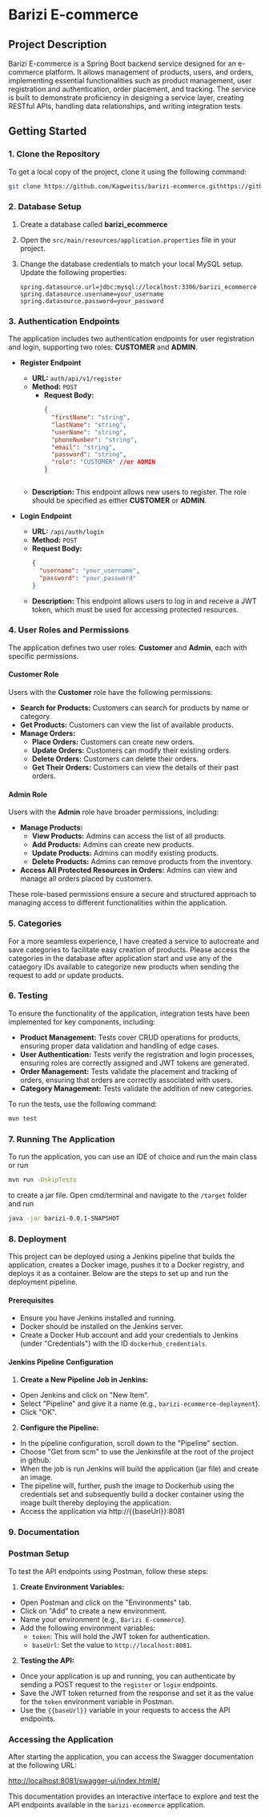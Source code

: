 # Barizi E-commerce

## Project Description

Barizi E-commerce is a Spring Boot backend service designed for an e-commerce platform. It allows management of products, users, and orders, implementing essential functionalities such as product management, user registration and authentication, order placement, and tracking. The service is built to demonstrate proficiency in designing a service layer, creating RESTful APIs, handling data relationships, and writing integration tests.

## Getting Started

### 1. Clone the Repository

To get a local copy of the project, clone it using the following command:

```bash
git clone https://github.com/Kagweitis/barizi-ecommerce.githttps://github.com/Kagweitis/barizi-ecommerce.git
```

### 2. Database Setup

1. Create a database called **barizi_ecommerce**
2. Open the `src/main/resources/application.properties` file in your project.
3. Change the database credentials to match your local MySQL setup. Update the following properties:

   ```properties
   spring.datasource.url=jdbc:mysql://localhost:3306/barizi_ecommerce
   spring.datasource.username=your_username
   spring.datasource.password=your_password
    ```

### 3. Authentication Endpoints

The application includes two authentication endpoints for user registration and login, supporting two roles: **CUSTOMER** and **ADMIN**.

- **Register Endpoint**
  - **URL:** `auth/api/v1/register`
  - **Method:** `POST`
    - **Request Body:**
      ```json
      {
        "firstName": "string",
        "lastName": "string",
        "userName": "string",
        "phoneNumber": "string",
        "email": "string",
        "password": "string",
        "role": "CUSTOMER" //or ADMIN
      }
    ```
  - **Description:** This endpoint allows new users to register. The role should be specified as either **CUSTOMER** or **ADMIN**.

- **Login Endpoint**
  - **URL:** `/api/auth/login`
  - **Method:** `POST`
  - **Request Body:**
    ```json
    {
      "username": "your_username",
      "password": "your_password"
    }
    ```
  - **Description:** This endpoint allows users to log in and receive a JWT token, which must be used for accessing protected resources.

### 4. User Roles and Permissions

The application defines two user roles: **Customer** and **Admin**, each with specific permissions.

  #### Customer Role
  Users with the **Customer** role have the following permissions:
  - **Search for Products:** Customers can search for products by name or category.
  - **Get Products:** Customers can view the list of available products.
  - **Manage Orders:**
    - **Place Orders:** Customers can create new orders.
    - **Update Orders:** Customers can modify their existing orders.
    - **Delete Orders:** Customers can delete their orders.
    - **Get Their Orders:** Customers can view the details of their past orders.
  
  #### Admin Role
  Users with the **Admin** role have broader permissions, including:
  - **Manage Products:**
    - **View Products:** Admins can access the list of all products.
    - **Add Products:** Admins can create new products.
    - **Update Products:** Admins can modify existing products.
    - **Delete Products:** Admins can remove products from the inventory.
  - **Access All Protected Resources in Orders:** Admins can view and manage all orders placed by customers.
  
  These role-based permissions ensure a secure and structured approach to managing access to different functionalities within the application.

### 5. Categories
For a more seamless experience, I have created a service to autocreate and save categories to facilitate easy creation of products. Please access the categories in the database after application start and use any of the cataegory IDs available to categorize new products when sending the request to add or update products.
### 6. Testing

To ensure the functionality of the application, integration tests have been implemented for key components, including:

- **Product Management:** Tests cover CRUD operations for products, ensuring proper data validation and handling of edge cases.
- **User Authentication:** Tests verify the registration and login processes, ensuring roles are correctly assigned and JWT tokens are generated.
- **Order Management:** Tests validate the placement and tracking of orders, ensuring that orders are correctly associated with users.
- **Category Management:** Tests validate the addition of new categories.

To run the tests, use the following command:

```bash
mvn test
```

### 7. Running The Application

To run the application, you can use an IDE of choice and run the main class or run
```bash
mvn run -DskipTests
```
to create a jar file. Open cmd/terminal and navigate to the `/target` folder and run 
```bash
java -jar barizi-0.0.1-SNAPSHOT
```
### 8. Deployment

This project can be deployed using a Jenkins pipeline that builds the application, creates a Docker image, pushes it to a Docker registry, and deploys it as a container. Below are the steps to set up and run the deployment pipeline.

#### Prerequisites
- Ensure you have Jenkins installed and running.
- Docker should be installed on the Jenkins server.
- Create a Docker Hub account and add your credentials to Jenkins (under "Credentials") with the ID `dockerhub_credentials`.

#### Jenkins Pipeline Configuration
1. **Create a New Pipeline Job in Jenkins:**
  - Open Jenkins and click on "New Item".
  - Select "Pipeline" and give it a name (e.g., `barizi-ecommerce-deployment`).
  - Click "OK".
2. **Configure the Pipeline:**
  - In the pipeline configuration, scroll down to the "Pipeline" section.
  - Choose "Get from scm" to use the Jenkinsfile at the root of the project in github.
  - When the job is run Jenkins will build the application (jar file) and create an image. 
  - The pipeline will, further, push the image to Dockerhub using the credentials set and subsequently build a docker container using the image built thereby deploying the application.
  - Access the application via http://{{baseUrl}}:8081

### 9. Documentation

### Postman Setup

To test the API endpoints using Postman, follow these steps:

1. **Create Environment Variables:**
  - Open Postman and click on the "Environments" tab.
  - Click on "Add" to create a new environment.
  - Name your environment (e.g., `Barizi E-commerce`).
  - Add the following environment variables:
    - `token`: This will hold the JWT token for authentication.
    - `baseUrl`: Set the value to `http://localhost:8081`.

2. **Testing the API:**
  - Once your application is up and running, you can authenticate by sending a POST request to the `register` or `login` endpoints.
  - Save the JWT token returned from the response and set it as the value for the `token` environment variable in Postman.
  - Use the `{{baseUrl}}` variable in your requests to access the API endpoints.

### Accessing the Application

After starting the application, you can access the Swagger documentation at the following URL:

[http://localhost:8081/swagger-ui/index.html#/](http://localhost:8081/swagger-ui/index.html#/)

This documentation provides an interactive interface to explore and test the API endpoints available in the `barizi-ecommerce` application.

